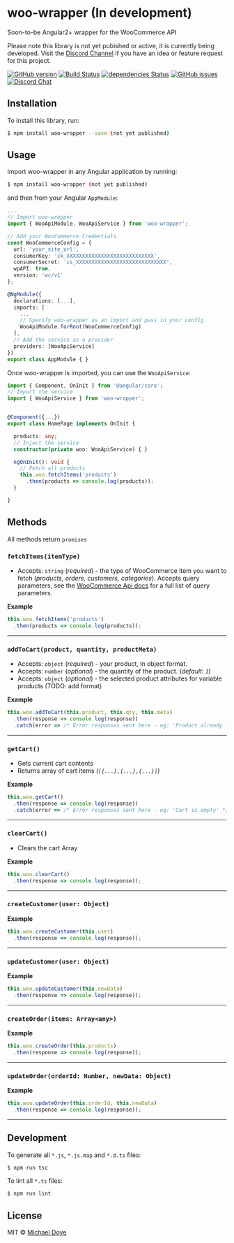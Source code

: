 # woo-wrapper (In development)
Soon-to-be Angular2+ wrapper for the WooCommerce API

Please note this library is not yet pubished or active, it is currently being developed. Visit the [Discord Channel](https://discord.gg/xyUdZKh) if you have an idea or feature request for this project.

[![GitHub version](https://badge.fury.io/gh/michaeldoye%2Fwoo-wrapper.svg)](https://badge.fury.io/gh/michaeldoye%2Fwoo-wrapper)
[![Build Status](https://travis-ci.org/michaeldoye/woo-wrapper.svg?branch=master)](https://travis-ci.org/michaeldoye/woo-wrapper)
[![dependencies Status](https://david-dm.org/michaeldoye/woo-wrapper/status.svg)](https://david-dm.org/michaeldoye/woo-wrapper)
[![GitHub issues](https://img.shields.io/github/issues/michaeldoye/woo-wrapper.svg)](https://github.com/michaeldoye/woo-wrapper/issues)
[![Discord Chat](https://img.shields.io/badge/Discord-Chat-blue.svg)](https://discord.gg/xyUdZKh)

## Installation

To install this library, run:

```bash
$ npm install woo-wrapper --save (not yet published)
```

## Usage

Import woo-wrapper in any Angular application by running:

```bash
$ npm install woo-wrapper (not yet published)
```

and then from your Angular `AppModule`:

```typescript
...
// Import woo-wrapper
import { WooApiModule, WooApiService } from 'woo-wrapper';

// Add your WooCommerce Credentials
const WooCommerceConfig = {
  url: 'your_site_url',
  consumerKey: 'ck_XXXXXXXXXXXXXXXXXXXXXXXXXXXX',
  consumerSecret: 'cs_XXXXXXXXXXXXXXXXXXXXXXXXXXXXX',
  wpAPI: true,
  version: 'wc/v1'
};

@NgModule({
  declarations: [...],
  imports: [
    ...
    // Specify woo-wrapper as an import and pass in your config
    WooApiModule.forRoot(WooCommerceConfig)
  ],
  // Add the service as a provider
  providers: [WooApiService]
})
export class AppModule { }
```

Once woo-wrapper is imported, you can use the `WooApiService`:

```typescript
import { Component, OnInit } from '@angular/core';
// Import the service
import { WooApiService } from 'woo-wrapper';


@Component({...})
export class HomePage implements OnInit { 

  products: any;
  // Inject the service
  constructor(private woo: WooApiService) { }

  ngOnInit(): void {
    // Fetch all products
    this.woo.fetchItems('products')
      .then(products => console.log(products));
  }

}

```

## Methods

All methods return `promises`

### `fetchItems(itemType)`

- Accepts: `string` (_required_) - the type of WooCommerce item you want to fetch (_products, orders, customers, categories_). Accepts query parameters, see the [WooCommerce Api docs](https://woocommerce.github.io/woocommerce-rest-api-docs) for a full list of query parameters.

**Example**

```typescript
this.woo.fetchItems('products')
  .then(products => console.log(products));
```

<hr>

### `addToCart(product, quantity, productMeta)`

- Accepts: `object` (_required_) - your product, in object format.
- Accepts: `number` (_optional_) - the quantity of the product. (_default: `1`_)
- Accepts: `object` (_optional_) - the selected product attributes for variable products (TODO: add format)

**Example**

```typescript
this.woo.addToCart(this.product, this.qty, this.meta)
  .then(response => console.log(response))
  .catch(error => /* Error responses sent here - eg: 'Product already in cart' */);
```

<hr>

### `getCart()`

- Gets current cart contents
- Returns array of cart items _(`[{...},{...},{...}]`)_

**Example**

```typescript
this.woo.getCart()
  .then(response => console.log(response))
  .catch(error => /* Error responses sent here - eg: 'Cart is empty' */);
```

<hr>

### `clearCart()`

- Clears the cart Array 

**Example**

```typescript
this.woo.clearCart()
  .then(response => console.log(response));
```

<hr>

### `createCustomer(user: Object)`

**Example**

```typescript
this.woo.createCustomer(this.user)
  .then(response => console.log(response));
```

<hr>

### `updateCustomer(user: Object)`

**Example**

```typescript
this.woo.updateCustomer(this.newData)
  .then(response => console.log(response));
```

<hr>

### `createOrder(items: Array<any>)`

**Example**

```typescript
this.woo.createOrder(this.products)
  .then(response => console.log(response));
```

<hr>

### `updateOrder(orderId: Number, newData: Object)`

**Example**

```typescript
this.woo.updateOrder(this.orderId, this.newData)
  .then(response => console.log(response));
```

<hr>

## Development

To generate all `*.js`, `*.js.map` and `*.d.ts` files:

```bash
$ npm run tsc
```

To lint all `*.ts` files:

```bash
$ npm run lint
```

## License

MIT © [Michael Doye](mailto:michaeldoye[@]gmail.com)
